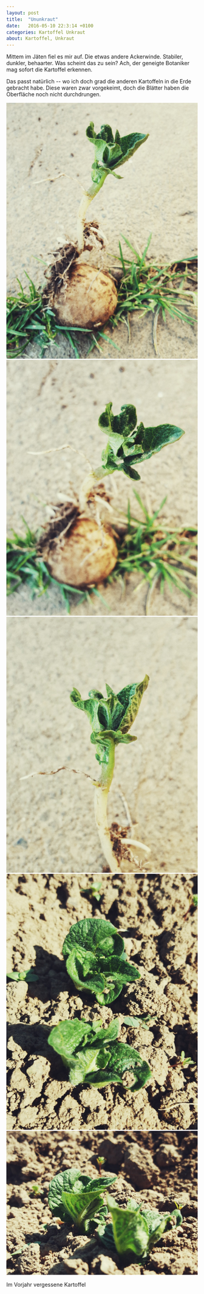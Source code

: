 ```yaml
---
layout: post
title:  "Ununkraut"
date:   2016-05-10 22:3:14 +0100
categories: Kartoffel Unkraut
about: Kartoffel, Unkraut
---
```


Mittem im J&auml;ten fiel es mir auf. Die etwas andere Ackerwinde. Stabiler, dunkler, behaarter. Was scheint das zu sein? Ach, der geneigte Botaniker mag sofort die Kartoffel erkennen.

Das passt nat&uuml;rlich -- wo ich doch grad die anderen Kartoffeln in die Erde gebracht habe. Diese waren zwar vorgekeimt, doch die Bl&auml;tter haben die Oberfl&auml;che noch nicht durchdrungen.

<div class="post-image post-image--split">
    <img src="/img/kartoffel_01.jpeg" alt="Kartoffel" />
    <img src="/img/kartoffel_02.jpeg" alt="Kartoffel" />
</div>
<div class="post-image post-image--split">
    <img src="/img/kartoffel_03.jpeg" alt="Kartoffel" />
    <img src="/img/kartoffel_05.jpeg" alt="Kartoffel" />
</div>
<div class="post-image">
    <img src="/img/kartoffel_04.jpeg" alt="Kartoffel" />
    <p class="post-image-caption">Im Vorjahr vergessene Kartoffel</p>
</div>
